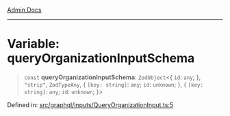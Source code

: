 [Admin Docs](/)

***

# Variable: queryOrganizationInputSchema

> `const` **queryOrganizationInputSchema**: `ZodObject`\<\{ `id`: `any`; \}, `"strip"`, `ZodTypeAny`, \{ `[key: string]`: `any`;  `id`: `unknown`; \}, \{ `[key: string]`: `any`;  `id`: `unknown`; \}\>

Defined in: [src/graphql/inputs/QueryOrganizationInput.ts:5](https://github.com/PratapRathi/talawa-api/blob/d256975b8804135eeae09572d0d303ebdab3b3d4/src/graphql/inputs/QueryOrganizationInput.ts#L5)
